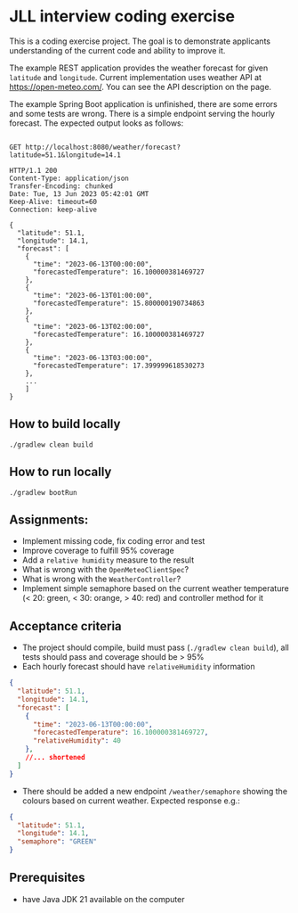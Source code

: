 # JLL interview coding exercise

This is a coding exercise project. 
The goal is to demonstrate applicants understanding of the current code and ability to improve it.

The example REST application provides the weather forecast for given `latitude` and `longitude`.
Current implementation uses weather API at https://open-meteo.com/. You can see the API description on the page.

The example Spring Boot application is unfinished, there are some errors and some tests are wrong.
There is a simple endpoint serving the hourly forecast. 
The expected output looks as follows:
```shell

GET http://localhost:8080/weather/forecast?latitude=51.1&longitude=14.1

HTTP/1.1 200 
Content-Type: application/json
Transfer-Encoding: chunked
Date: Tue, 13 Jun 2023 05:42:01 GMT
Keep-Alive: timeout=60
Connection: keep-alive

{
  "latitude": 51.1,
  "longitude": 14.1,
  "forecast": [
    {
      "time": "2023-06-13T00:00:00",
      "forecastedTemperature": 16.100000381469727
    },
    {
      "time": "2023-06-13T01:00:00",
      "forecastedTemperature": 15.800000190734863
    },
    {
      "time": "2023-06-13T02:00:00",
      "forecastedTemperature": 16.100000381469727
    },
    {
      "time": "2023-06-13T03:00:00",
      "forecastedTemperature": 17.399999618530273
    },
    ...
    ]
}

```
## How to build locally
```shell
./gradlew clean build
```

## How to run locally
```shell
./gradlew bootRun
```


## Assignments:
- Implement missing code, fix coding error and test
- Improve coverage to fulfill 95% coverage
- Add a `relative humidity` measure to the result
- What is wrong with the `OpenMeteoClientSpec`?
- What is wrong with the `WeatherController`?
- Implement simple semaphore based on the current weather temperature (< 20: green, < 30: orange, > 40: red) and controller method for it

## Acceptance criteria
- The project should compile, build must pass (`./gradlew clean build`), all tests should pass and coverage should be > 95%
- Each hourly forecast should have `relativeHumidity` information
```json
{
  "latitude": 51.1,
  "longitude": 14.1,
  "forecast": [
    {
      "time": "2023-06-13T00:00:00",
      "forecastedTemperature": 16.100000381469727,
      "relativeHumidity": 40
    },
    //... shortened
  ]
}
```
- There should be added a new endpoint `/weather/semaphore` showing the colours based on current weather.
Expected response e.g.:
```json
{
  "latitude": 51.1,
  "longitude": 14.1,
  "semaphore": "GREEN"
}
```

## Prerequisites
- have Java JDK 21 available on the computer